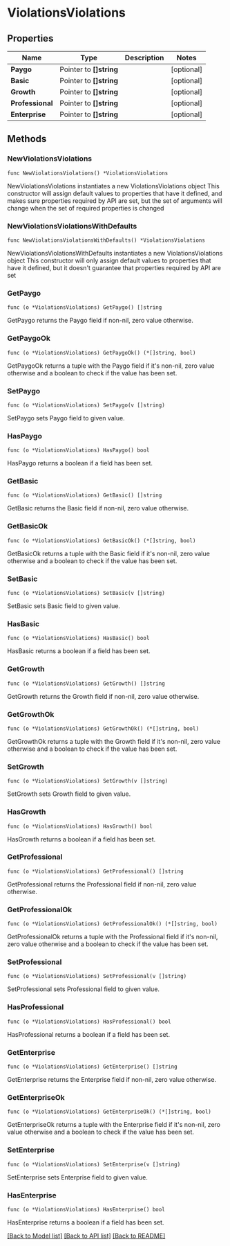 # ViolationsViolations

## Properties

Name | Type | Description | Notes
------------ | ------------- | ------------- | -------------
**Paygo** | Pointer to **[]string** |  | [optional] 
**Basic** | Pointer to **[]string** |  | [optional] 
**Growth** | Pointer to **[]string** |  | [optional] 
**Professional** | Pointer to **[]string** |  | [optional] 
**Enterprise** | Pointer to **[]string** |  | [optional] 

## Methods

### NewViolationsViolations

`func NewViolationsViolations() *ViolationsViolations`

NewViolationsViolations instantiates a new ViolationsViolations object
This constructor will assign default values to properties that have it defined,
and makes sure properties required by API are set, but the set of arguments
will change when the set of required properties is changed

### NewViolationsViolationsWithDefaults

`func NewViolationsViolationsWithDefaults() *ViolationsViolations`

NewViolationsViolationsWithDefaults instantiates a new ViolationsViolations object
This constructor will only assign default values to properties that have it defined,
but it doesn't guarantee that properties required by API are set

### GetPaygo

`func (o *ViolationsViolations) GetPaygo() []string`

GetPaygo returns the Paygo field if non-nil, zero value otherwise.

### GetPaygoOk

`func (o *ViolationsViolations) GetPaygoOk() (*[]string, bool)`

GetPaygoOk returns a tuple with the Paygo field if it's non-nil, zero value otherwise
and a boolean to check if the value has been set.

### SetPaygo

`func (o *ViolationsViolations) SetPaygo(v []string)`

SetPaygo sets Paygo field to given value.

### HasPaygo

`func (o *ViolationsViolations) HasPaygo() bool`

HasPaygo returns a boolean if a field has been set.

### GetBasic

`func (o *ViolationsViolations) GetBasic() []string`

GetBasic returns the Basic field if non-nil, zero value otherwise.

### GetBasicOk

`func (o *ViolationsViolations) GetBasicOk() (*[]string, bool)`

GetBasicOk returns a tuple with the Basic field if it's non-nil, zero value otherwise
and a boolean to check if the value has been set.

### SetBasic

`func (o *ViolationsViolations) SetBasic(v []string)`

SetBasic sets Basic field to given value.

### HasBasic

`func (o *ViolationsViolations) HasBasic() bool`

HasBasic returns a boolean if a field has been set.

### GetGrowth

`func (o *ViolationsViolations) GetGrowth() []string`

GetGrowth returns the Growth field if non-nil, zero value otherwise.

### GetGrowthOk

`func (o *ViolationsViolations) GetGrowthOk() (*[]string, bool)`

GetGrowthOk returns a tuple with the Growth field if it's non-nil, zero value otherwise
and a boolean to check if the value has been set.

### SetGrowth

`func (o *ViolationsViolations) SetGrowth(v []string)`

SetGrowth sets Growth field to given value.

### HasGrowth

`func (o *ViolationsViolations) HasGrowth() bool`

HasGrowth returns a boolean if a field has been set.

### GetProfessional

`func (o *ViolationsViolations) GetProfessional() []string`

GetProfessional returns the Professional field if non-nil, zero value otherwise.

### GetProfessionalOk

`func (o *ViolationsViolations) GetProfessionalOk() (*[]string, bool)`

GetProfessionalOk returns a tuple with the Professional field if it's non-nil, zero value otherwise
and a boolean to check if the value has been set.

### SetProfessional

`func (o *ViolationsViolations) SetProfessional(v []string)`

SetProfessional sets Professional field to given value.

### HasProfessional

`func (o *ViolationsViolations) HasProfessional() bool`

HasProfessional returns a boolean if a field has been set.

### GetEnterprise

`func (o *ViolationsViolations) GetEnterprise() []string`

GetEnterprise returns the Enterprise field if non-nil, zero value otherwise.

### GetEnterpriseOk

`func (o *ViolationsViolations) GetEnterpriseOk() (*[]string, bool)`

GetEnterpriseOk returns a tuple with the Enterprise field if it's non-nil, zero value otherwise
and a boolean to check if the value has been set.

### SetEnterprise

`func (o *ViolationsViolations) SetEnterprise(v []string)`

SetEnterprise sets Enterprise field to given value.

### HasEnterprise

`func (o *ViolationsViolations) HasEnterprise() bool`

HasEnterprise returns a boolean if a field has been set.


[[Back to Model list]](../README.md#documentation-for-models) [[Back to API list]](../README.md#documentation-for-api-endpoints) [[Back to README]](../README.md)


